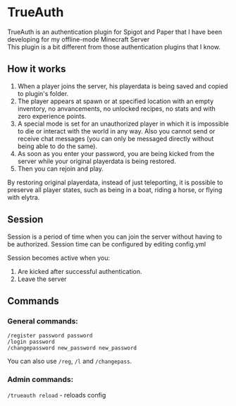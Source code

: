 # TrueAuth
TrueAuth is an authentication plugin for Spigot and Paper that I have been developing for my offline-mode Minecraft Server<br/>
This plugin is a bit different from those authentication plugins that I know.

## How it works
1. When a player joins the server, his playerdata is being saved and copied to plugin's folder.
2. The player appears at spawn or at specified location with an empty inventory, no anvancements, no unlocked recipes, no stats and with zero experience points.
3. A special mode is set for an unauthorized player in which it is impossible to die or interact with the world in any way. Also you cannot send or receive chat messages (you can only be messaged directly without being able to do the same).
4. As soon as you enter your password, you are being kicked from the server while your original playerdata is being restored.
5. Then you can rejoin and play.

By restoring original playerdata, instead of just teleporting, it is possible to preserve all player states, such as being in a boat, riding a horse, or flying with elytra.

## Session
Session is a period of time when you can join the server without having to be authorized. Session time can be configured by editing config.yml

Session becomes active when you:
1. Are kicked after successful authentication.<br/>
2. Leave the server<br/>

## Commands
### General commands:
`/register password password`<br/>
`/login password`<br/>
`/changepassword new_password new_password`

You can also use `/reg`, `/l` and `/changepass`.

### Admin commands:
`/trueauth reload` - reloads config<br/>
